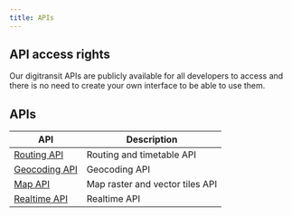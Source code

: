 ```yaml
---
title: APIs
---
```


## API access rights

Our digitransit APIs are publicly available for all developers to access and there is no need to create your own interface to be able to use them.

## APIs
| API                               | Description                     |
|---------------------------------------|---------------------------------|
| [Routing API](./1-routing-api/)       | Routing and timetable API
| [Geocoding API](./2-geocoding-api/)   | Geocoding API
| [Map API](./3-map-api/)               | Map raster and vector tiles API
| [Realtime API](./4-realtime-api/)     | Realtime API
